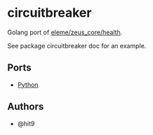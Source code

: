 circuitbreaker 
==============

Golang port of [eleme/zeus_core/health](https://github.com/eleme/zeus_core/tree/master/zeus_core/health).

See package circuitbreaker doc for an example.

Ports
-----

- [Python](https://github.com/eleme/doctor)

Authors
-------

* @hit9
